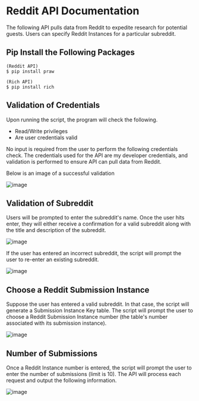 # Reddit API Documentation

The following API pulls data from Reddit to expedite research for potential  guests. Users can specify Reddit Instances for a particular subreddit.

## Pip Install the Following Packages
```
(Reddit API)
$ pip install praw

(Rich API)
$ pip install rich
```

## Validation of Credentials
Upon running the script, the program will check the following.
* Read/Write privileges
* Are user credentials valid

No input is required from the user to perform the following credentials check. The credentials used for the API are my developer credentials, and validation is performed to ensure API can pull data from Reddit.

Below is an image of a successful validation

![image](https://user-images.githubusercontent.com/51255104/156967819-519dcf2e-af04-4366-8c6d-26660cd9ba20.png)

## Validation of Subreddit

Users will be prompted to enter the subreddit's name. Once the user hits enter, they will either receive a confirmation for a valid subreddit along with the title and description of the subreddit. 

![image](https://user-images.githubusercontent.com/51255104/156969236-96a01c2d-a359-4a6b-9926-166a088fe690.png)


If the user has entered an incorrect subreddit, the script will prompt the user to re-enter an existing subreddit.

![image](https://user-images.githubusercontent.com/51255104/156969449-da5eb2fb-1fc7-436b-b4cc-70c893dc1344.png)

## Choose a Reddit Submission Instance

Suppose the user has entered a valid subreddit. In that case, the script will generate a Submission Instance Key table. The script will prompt the user to choose a Reddit Submission Instance number (the table's number associated with its submission instance). 

![image](https://user-images.githubusercontent.com/51255104/156972789-b99f3265-11e5-47bf-b12c-ad705e278336.png)

## Number of Submissions
Once a Reddit Instance number is entered, the script will prompt the user to enter the number of submissions (limit is 10). The API will process each request and output the following information.

![image](https://user-images.githubusercontent.com/51255104/156972865-9d911e19-0f20-4e9f-8050-4b208d16867c.png)

